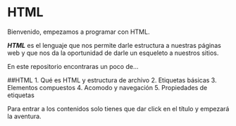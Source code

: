 # HTML

Bienvenido, empezamos a programar con HTML.

**_HTML_** es el lenguaje que nos permite darle estructura a nuestras páginas web y que nos da la oportunidad de darle un esqueleto a nuestros sitios.

En este repositorio encontraras un poco de...

##HTML
        1. Qué es HTML y estructura de archivo
        2. Etiquetas básicas
        3. Elementos compuestos
        4. Acomodo y navegación
        5. Propiedades de etiquetas

Para entrar a los contenidos solo tienes que dar click en el título y empezará la aventura.
